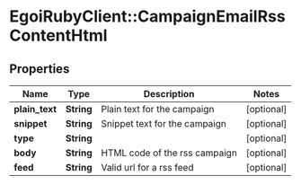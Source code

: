 # EgoiRubyClient::CampaignEmailRssContentHtml

## Properties
Name | Type | Description | Notes
------------ | ------------- | ------------- | -------------
**plain_text** | **String** | Plain text for the campaign | [optional] 
**snippet** | **String** | Snippet text for the campaign | [optional] 
**type** | **String** |  | [optional] 
**body** | **String** | HTML code of the rss campaign | [optional] 
**feed** | **String** | Valid url for a rss feed | [optional] 


